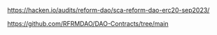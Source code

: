 https://hacken.io/audits/reform-dao/sca-reform-dao-erc20-sep2023/

https://github.com/RFRMDAO/DAO-Contracts/tree/main